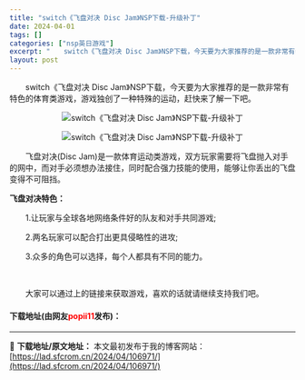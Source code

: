 ```yaml
---
title: "switch《飞盘对决 Disc Jam》NSP下载-升级补丁"
date: 2024-04-01
tags: []
categories: ["nsp英日游戏"]
excerpt: "　　switch《飞盘对决 Disc Jam》NSP下载，今天要为大家推荐的是一款非常有特色的体育类游戏，游戏独创了一种特殊的运动，赶快来了解一下吧。 　　飞盘对决(Disc Jam)是一款体育运动类游戏，双方玩家需要将飞盘抛入对手的网中，而对手必须想办法接住，同时配合强力技能的使用，能够让你丢出的&hellip;"
layout: post
---
```


 <p>　　switch《飞盘对决 Disc Jam》NSP下载，今天要为大家推荐的是一款非常有特色的体育类游戏，游戏独创了一种特殊的运动，赶快来了解一下吧。</p> <p align="center"><img align="" border="0" src="https://lad.sfcrom.cn/wp-content/uploads/2024/04/20240401_660a38e8a99fc.webp" alt="switch《飞盘对决 Disc Jam》NSP下载-升级补丁" /></p> <p align="center"><img align="" border="0" src="https://lad.sfcrom.cn/wp-content/uploads/2024/04/20240401_660a38e8f418e.webp" alt="switch《飞盘对决 Disc Jam》NSP下载-升级补丁" /></p> <p>　　飞盘对决(Disc Jam)是一款体育运动类游戏，双方玩家需要将飞盘抛入对手的网中，而对手必须想办法接住，同时配合强力技能的使用，能够让你丢出的飞盘变得不可阻挡。</p> <p><strong>飞盘对决特色：</strong></p> <p>　　1.让玩家与全球各地网络条件好的队友和对手共同游戏;</p> <p>　　2.两名玩家可以配合打出更具侵略性的进攻;</p> <p>　　3.众多的角色可以选择，每个人都具有不同的能力。</p> <p>&nbsp;</p> <p>　　大家可以通过上的链接来获取游戏，喜欢的话就请继续支持我们吧。</p> <p><h4>下载地址(由网友<font color="red">popii11</font>发布)：</h4></p> 

---
📖 **下载地址/原文地址：** 本文最初发布于我的博客网站：[https://lad.sfcrom.cn/2024/04/106971/](https://lad.sfcrom.cn/2024/04/106971/)
